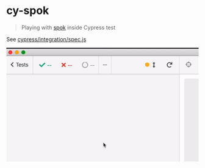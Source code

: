 # cy-spok
> Playing with [spok](https://github.com/thlorenz/spok) inside Cypress test

See [cypress/integration/spec.js](cypress/integration/spec.js)

![Spok in action](img/spok.gif)
